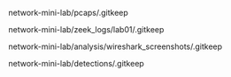 network-mini-lab/pcaps/.gitkeep

network-mini-lab/zeek_logs/lab01/.gitkeep

network-mini-lab/analysis/wireshark_screenshots/.gitkeep

network-mini-lab/detections/.gitkeep
